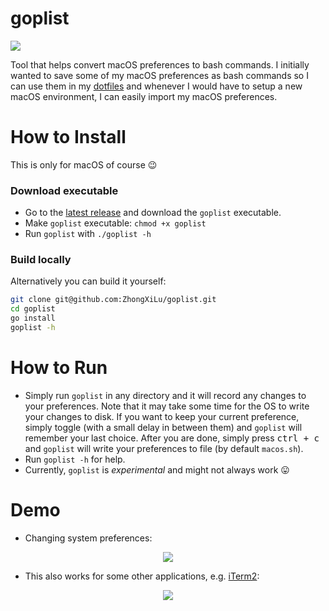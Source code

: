 # goplist
[![](https://github.com/ZhongXiLu/goplist/workflows/Go/badge.svg)](https://github.com/ZhongXiLu/goplist/actions?query=workflow%3A%22go%22)

Tool that helps convert macOS preferences to bash commands. I initially wanted to save some of my macOS preferences as bash commands so I can use them in my [dotfiles](https://github.com/ZhongXiLu/dotfiles/blob/master/.config/yadm/bootstrap.d/macos.sh) and whenever I would have to setup a new macOS environment, I can easily import my macOS preferences.

# How to Install

This is only for macOS of course 😉

### Download executable

- Go to the [latest release](https://github.com/ZhongXiLu/goplist/releases/latest) and download the `goplist` executable.
- Make `goplist` executable: `chmod +x goplist`
- Run `goplist` with `./goplist -h`

### Build locally

Alternatively you can build it yourself:
```bash
git clone git@github.com:ZhongXiLu/goplist.git
cd goplist
go install
goplist -h
```

# How to Run

- Simply run `goplist` in any directory and it will record any changes to your preferences. Note that it may take some time for the OS to write your changes to disk. If you want to keep your current preference, simply toggle (with a small delay in between them) and `goplist` will remember your last choice. After you are done, simply press <kbd>ctrl + c</kbd> and `goplist` will write your preferences to file (by default `macos.sh`).
- Run `goplist -h` for help.
- Currently, `goplist` is *experimental* and might not always work 😛

# Demo

- Changing system preferences:

<p align="center">
  <img src="https://user-images.githubusercontent.com/25816683/130079872-64b27e34-e488-4450-a96c-5ee960a74e82.gif"/>
</p>

- This also works for some other applications, e.g. [iTerm2](https://iterm2.com/):

<p align="center">
  <img src="https://user-images.githubusercontent.com/25816683/130079877-e1a48cbf-ea00-45a8-9380-c55d492360d3.gif"/>
</p>

